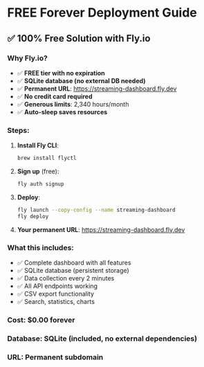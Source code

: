 # FREE Forever Deployment Guide

## ✅ 100% Free Solution with Fly.io

### Why Fly.io?
- ✅ **FREE tier with no expiration**
- ✅ **SQLite database (no external DB needed)**
- ✅ **Permanent URL**: https://streaming-dashboard.fly.dev
- ✅ **No credit card required**
- ✅ **Generous limits**: 2,340 hours/month
- ✅ **Auto-sleep saves resources**

### Steps:

1. **Install Fly CLI**:
   ```bash
   brew install flyctl
   ```

2. **Sign up** (free):
   ```bash
   fly auth signup
   ```

3. **Deploy**:
   ```bash
   fly launch --copy-config --name streaming-dashboard
   fly deploy
   ```

4. **Your permanent URL**:
   https://streaming-dashboard.fly.dev

### What this includes:
- ✅ Complete dashboard with all features
- ✅ SQLite database (persistent storage)
- ✅ Data collection every 2 minutes
- ✅ All API endpoints working
- ✅ CSV export functionality
- ✅ Search, statistics, charts

### Cost: $0.00 forever
### Database: SQLite (included, no external dependencies)
### URL: Permanent subdomain